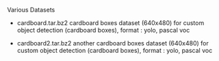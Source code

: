 Various Datasets


- cardboard.tar.bz2
cardboard boxes dataset (640x480) for custom object detection (cardboard boxes), format : yolo, pascal voc


- cardboard2.tar.bz2
another cardboard boxes dataset (640x480) for custom object detection (cardboard boxes), format : yolo, pascal voc
